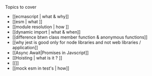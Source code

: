 Topics to cover
- [[ecmascript | what & why]]
- [[esm | what ]]
- [[module resolution | how ]]
- [[dynamic import | what & when]]
- [[difference btwn class member function & anonymous functions]]
- [[why jest is good only for node libraries and not web libraries / application]]
- [[Async Await|Promises in Javscript]]
- [[Hoisting | what is it ? ]]
- [[]]
- [[mock esm in test's | how]]
 